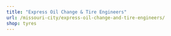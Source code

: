 ```yaml
---
title: "Express Oil Change & Tire Engineers"
url: /missouri-city/express-oil-change-and-tire-engineers/
shop: tyres
---
```

